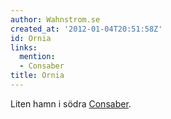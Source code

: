 ```yaml
---
author: Wahnstrom.se
created_at: '2012-01-04T20:51:58Z'
id: Ornia
links:
  mention:
  - Consaber
title: Ornia
---
```


Liten hamn i södra [Consaber].

  [Consaber]: Consaber